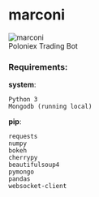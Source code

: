 # marconi  
![marconi](images/marconi.jpeg)  
Poloniex Trading Bot

### Requirements:
__system__:
```
Python 3
Mongodb (running local)
```
__pip__:
```
requests
numpy
bokeh
cherrypy
beautifulsoup4
pymongo
pandas
websocket-client
```
